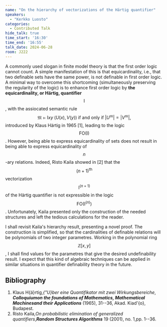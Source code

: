 ```yaml
---
name: "On the hierarchy of vectorizations of the Härtig quantifier"
speakers:
  - "Kerkko Luosto"
categories:
  - Contributed Talk
hide_talk: true
time_start: '16:30'
time_end: '16:55'
talk_date: 2024-06-28
room: J222
---
```




A commonly used slogan in finite model theory is that the first order logic
cannot count.  A simple manifestation of this is that
equicardinality, i.e., that two definable sets have the same power,
is not definable in first order logic.  A minimal way to overcome
this shortcoming (simultaneously preserving the regularity of
the logic) is to enhance first order logic by
**the equicardinality, or Härtig, quantifier** $$\mathsf{I}$$, with the
assiocated semantic rule
$$
  \mathfrak{M}\models \mathsf{I}xy\;(U(x),V(y)) \text{ if and only if }
  |U^{\mathfrak{M}}|=|V^{\mathfrak{M}}|,
$$
introduced by Klaus Härtig in 1965 [1], leading to the
logic $$\mathsf{FO(I)}$$.  However, being able to express equicardinality
of sets does not result in being able to express equicardinality
of $$n$$-ary relations. Indeed, Risto Kaila showed in [2] that
the $$(n+1)^\mathrm{th}$$ vectorization $$\mathsf{I}^{(n+1)}$$ of the
Härtig quantifier is not
expressible in the logic $$\mathsf{FO}(\mathsf{I}^{(n)})$$.
Unfortunately, Kaila presented only the construction of the needed
structures and left the tedious calculations for the reader.

I shall revisit Kaila's hierarchy result, presenting a novel proof.
The construction is simplified, so that the cardinalities
of definable relations will be polynomials of two integer parametres.
Working in the polynomial ring $$\mathbb{Z}[x,y]$$, I shall find
values for the parametres that give the desired undefinability
result. I expect that this kind of algebraic techniques can be
applied in similar situations in quantifier definability theory
in the future.

## Bibliography

1. Klaus H{ä}rtig,_{\"U}ber eine Quantifikator mit zwei Wirkungsbereiche_,  **_Colloquiumon the foundations of Mathematics, Mathematical Machinesand their Applications_** (1965), 31--36, Akad. Kiad\'{o}, Budapest.
2. Risto Kaila,_On probabilistic elimination of generalized quantifiers_,**_Random Structures Algorithms_** 19 (2001), no. 1,pp. 1--36.




